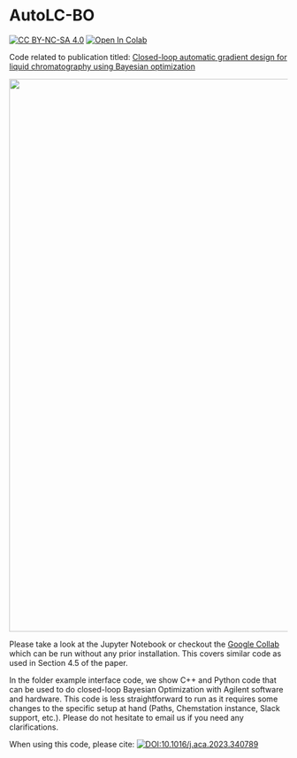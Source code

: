 # AutoLC-BO

[![CC BY-NC-SA 4.0][cc-by-nc-sa-shield]][cc-by-nc-sa]
[![Open In Colab](https://colab.research.google.com/assets/colab-badge.svg)](https://colab.research.google.com/drive/1ebAcH8z0IRuR3kD7Kus-ZLIVqaUKVljo?usp=sharing)

Code related to publication titled: [Closed-loop automatic gradient design for liquid chromatography using Bayesian optimization](https://doi.org/10.1016/j.aca.2023.340789)

<img src="/figures/example.png" width="1000"/>

Please take a look at the Jupyter Notebook or checkout the [Google Collab](https://colab.research.google.com/drive/1ebAcH8z0IRuR3kD7Kus-ZLIVqaUKVljo?usp=sharing) which can be run without any prior installation. This covers similar code as used in Section 4.5 of the paper.

In the folder example interface code, we show C++ and Python code that can be used to do closed-loop Bayesian Optimization with Agilent software and hardware. This code is less straightforward to run as it requires some changes to the specific setup at hand (Paths, Chemstation instance, Slack support, etc.). Please do not hesitate to email us if you need any clarifications.

When using this code, please cite: [![DOI:10.1016/j.aca.2023.340789](http://img.shields.io/badge/DOI-10.1016/j.aca.2023.340789-B31B1B.svg)](https://doi.org/10.1016/j.aca.2023.340789)

[cc-by-nc-sa]: http://creativecommons.org/licenses/by-nc-sa/4.0/
[cc-by-nc-sa-image]: https://licensebuttons.net/l/by-nc-sa/4.0/88x31.png
[cc-by-nc-sa-shield]: https://img.shields.io/badge/License-CC%20BY--NC--SA%204.0-lightgrey.svg
